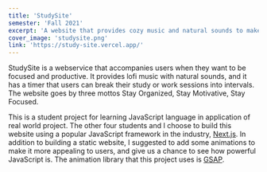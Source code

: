 ```yaml
---
title: 'StudySite'
semester: 'Fall 2021'
excerpt: 'A website that provides cozy music and natural sounds to make studying much more productive.'
cover_image: 'studysite.png'
link: 'https://study-site.vercel.app/'
---
```


StudySite is a webservice that accompanies users when they want to be focused and productive. It provides lofi music with natural sounds, and it has a timer that users can break their study or work sessions into intervals. The website goes by three mottos Stay Organized, Stay Motivative, Stay Focused.

This is a student project for learning JavaScript language in application of real world project. The other four students and I choose to build this website using a popular JavaScript framework in the industry, [Next.js](https://nextjs.org/). In addition to building a static website, I suggested to add some animations to make it more appealing to users, and give us a chance to see how powerful JavaScript is. The animation library that this project uses is [GSAP](https://greensock.com/gsap/).